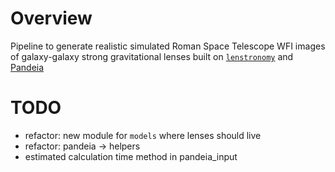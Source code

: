 # Overview

Pipeline to generate realistic simulated Roman Space Telescope WFI images of galaxy-galaxy strong gravitational lenses
built on [`lenstronomy`](https://github.com/lenstronomy/lenstronomy)
and [Pandeia](https://outerspace.stsci.edu/display/PEN)

# TODO
* refactor: new module for `models` where lenses should live
* refactor: pandeia -> helpers
* estimated calculation time method in pandeia_input